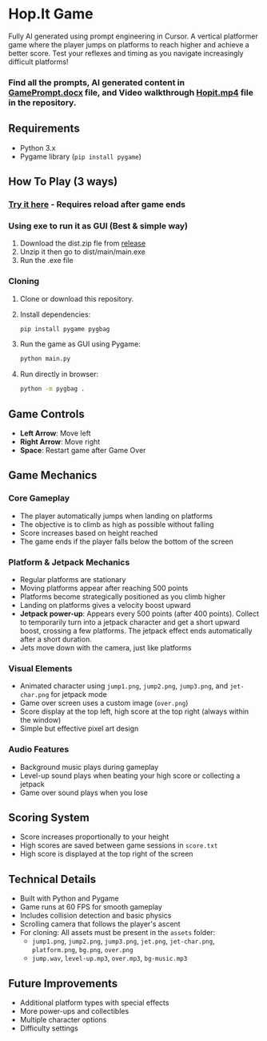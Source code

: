 # Hop.It Game
Fully AI generated using prompt engineering in Cursor.
A vertical platformer game where the player jumps on platforms to reach higher and achieve a better score. Test your reflexes and timing as you navigate increasingly difficult platforms!

### Find all the prompts, AI generated content in [GamePrompt.docx](https://github.com/prashantzzz/Hop.It/blob/main/GamePrompt.docx) file, and Video walkthrough [Hopit.mp4](https://github.com/prashantzzz/Hop.It/blob/main/Hop.It.mp4) file in the repository.

## Requirements

- Python 3.x
- Pygame library (`pip install pygame`)

## How To Play (3 ways)
### [Try it here](https://prashantzz.itch.io/hopit) - Requires reload after game ends

### Using exe to run it as GUI (Best & simple way)

1. Download the dist.zip fle from [release](https://github.com/prashantzzz/Hop.It/releases/tag/Hop.It)
2. Unzip it then go to dist/main/main.exe
3. Run the .exe file

### Cloning

1. Clone or download this repository.

2. Install dependencies:
   ```bash
   pip install pygame pygbag
   ```

3. Run the game as GUI using Pygame:
   ```bash
   python main.py
   ```

4. Run directly in browser:
   ```bash
   python -m pygbag .
   ```

## Game Controls

- **Left Arrow**: Move left
- **Right Arrow**: Move right
- **Space**: Restart game after Game Over

## Game Mechanics

### Core Gameplay
- The player automatically jumps when landing on platforms
- The objective is to climb as high as possible without falling
- Score increases based on height reached
- The game ends if the player falls below the bottom of the screen

### Platform & Jetpack Mechanics
- Regular platforms are stationary
- Moving platforms appear after reaching 500 points
- Platforms become strategically positioned as you climb higher
- Landing on platforms gives a velocity boost upward
- **Jetpack power-up**: Appears every 500 points (after 400 points). Collect to temporarily turn into a jetpack character and get a short upward boost, crossing a few platforms. The jetpack effect ends automatically after a short duration.
- Jets move down with the camera, just like platforms

### Visual Elements
- Animated character using `jump1.png`, `jump2.png`, `jump3.png`, and `jet-char.png` for jetpack mode
- Game over screen uses a custom image (`over.png`)
- Score display at the top left, high score at the top right (always within the window)
- Simple but effective pixel art design

### Audio Features
- Background music plays during gameplay
- Level-up sound plays when beating your high score or collecting a jetpack
- Game over sound plays when you lose

## Scoring System

- Score increases proportionally to your height
- High scores are saved between game sessions in `score.txt`
- High score is displayed at the top right of the screen

## Technical Details

- Built with Python and Pygame
- Game runs at 60 FPS for smooth gameplay
- Includes collision detection and basic physics
- Scrolling camera that follows the player's ascent
- For cloning: All assets must be present in the `assets` folder:
  - `jump1.png`, `jump2.png`, `jump3.png`, `jet.png`, `jet-char.png`, `platform.png`, `bg.png`, `over.png`
  - `jump.wav`, `level-up.mp3`, `over.mp3`, `bg-music.mp3`

## Future Improvements

- Additional platform types with special effects
- More power-ups and collectibles
- Multiple character options
- Difficulty settings
 
